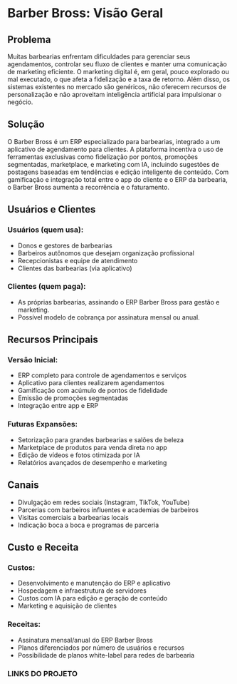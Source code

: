 # Barber Bross: Visão Geral

## Problema
Muitas barbearias enfrentam dificuldades para gerenciar seus agendamentos, controlar seu fluxo de clientes e manter uma comunicação de marketing eficiente.
O marketing digital é, em geral, pouco explorado ou mal executado, o que afeta a fidelização e a taxa de retorno. Além disso, os sistemas existentes no mercado são genéricos, não oferecem recursos de personalização e não aproveitam inteligência artificial para impulsionar o negócio.

## Solução
O Barber Bross é um ERP especializado para barbearias, integrado a um aplicativo de agendamento para clientes.
A plataforma incentiva o uso de ferramentas exclusivas como fidelização por pontos, promoções segmentadas, marketplace, e marketing com IA, incluindo sugestões de postagens baseadas em tendências e edição inteligente de conteúdo.
Com gamificação e integração total entre o app do cliente e o ERP da barbearia, o Barber Bross aumenta a recorrência e o faturamento.

## Usuários e Clientes
### Usuários (quem usa):
- Donos e gestores de barbearias
- Barbeiros autônomos que desejam organização profissional
- Recepcionistas e equipe de atendimento
- Clientes das barbearias (via aplicativo)

### Clientes (quem paga):
- As próprias barbearias, assinando o ERP Barber Bross para gestão e marketing.
- Possível modelo de cobrança por assinatura mensal ou anual.

## Recursos Principais
### Versão Inicial:
- ERP completo para controle de agendamentos e serviços
- Aplicativo para clientes realizarem agendamentos
- Gamificação com acúmulo de pontos de fidelidade
- Emissão de promoções segmentadas
- Integração entre app e ERP

### Futuras Expansões:
- Setorização para grandes barbearias e salões de beleza
- Marketplace de produtos para venda direta no app
- Edição de vídeos e fotos otimizada por IA
- Relatórios avançados de desempenho e marketing
  
## Canais
- Divulgação em redes sociais (Instagram, TikTok, YouTube)
- Parcerias com barbeiros influentes e academias de barbeiros
- Visitas comerciais a barbearias locais
- Indicação boca a boca e programas de parceria

## Custo e Receita
### Custos:
- Desenvolvimento e manutenção do ERP e aplicativo
- Hospedagem e infraestrutura de servidores
- Custos com IA para edição e geração de conteúdo
- Marketing e aquisição de clientes

### Receitas:
- Assinatura mensal/anual do ERP Barber Bross
- Planos diferenciados por número de usuários e recursos
- Possibilidade de planos white-label para redes de barbearia

### LINKS DO PROJETO
